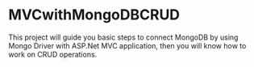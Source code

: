 # MVCwithMongoDBCRUD
This project will guide you basic steps to connect MongoDB by using Mongo Driver with ASP.Net MVC application, then you will know how to work on CRUD operations.
